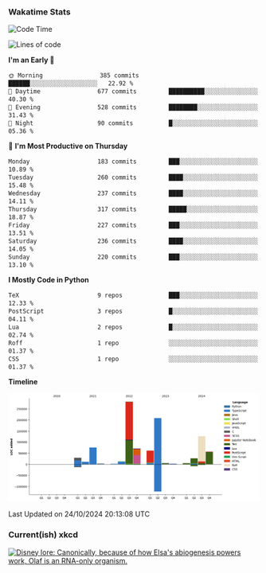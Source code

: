 ### Wakatime Stats
<!--START_SECTION:waka-->
![Code Time](http://img.shields.io/badge/Code%20Time-2%2C913%20hrs%2020%20mins-blue)

![Lines of code](https://img.shields.io/badge/From%20Hello%20World%20I%27ve%20Written-979.7%20thousand%20lines%20of%20code-blue)

**I'm an Early 🐤** 

```text
🌞 Morning                385 commits         ██████░░░░░░░░░░░░░░░░░░░   22.92 % 
🌆 Daytime                677 commits         ██████████░░░░░░░░░░░░░░░   40.30 % 
🌃 Evening                528 commits         ████████░░░░░░░░░░░░░░░░░   31.43 % 
🌙 Night                  90 commits          █░░░░░░░░░░░░░░░░░░░░░░░░   05.36 % 
```
📅 **I'm Most Productive on Thursday** 

```text
Monday                   183 commits         ███░░░░░░░░░░░░░░░░░░░░░░   10.89 % 
Tuesday                  260 commits         ████░░░░░░░░░░░░░░░░░░░░░   15.48 % 
Wednesday                237 commits         ████░░░░░░░░░░░░░░░░░░░░░   14.11 % 
Thursday                 317 commits         █████░░░░░░░░░░░░░░░░░░░░   18.87 % 
Friday                   227 commits         ███░░░░░░░░░░░░░░░░░░░░░░   13.51 % 
Saturday                 236 commits         ████░░░░░░░░░░░░░░░░░░░░░   14.05 % 
Sunday                   220 commits         ███░░░░░░░░░░░░░░░░░░░░░░   13.10 % 
```


**I Mostly Code in Python** 

```text
TeX                      9 repos             ███░░░░░░░░░░░░░░░░░░░░░░   12.33 % 
PostScript               3 repos             █░░░░░░░░░░░░░░░░░░░░░░░░   04.11 % 
Lua                      2 repos             █░░░░░░░░░░░░░░░░░░░░░░░░   02.74 % 
Roff                     1 repo              ░░░░░░░░░░░░░░░░░░░░░░░░░   01.37 % 
CSS                      1 repo              ░░░░░░░░░░░░░░░░░░░░░░░░░   01.37 % 
```



**Timeline**

![Lines of Code chart](https://raw.githubusercontent.com/joshuajeschek/joshuajeschek/main/assets/bar_graph.png)


 Last Updated on 24/10/2024 20:13:08 UTC
<!--END_SECTION:waka-->

### Current(ish) xkcd
<a id="xkcd-a" title="Disney lore: Canonically, because of how Elsa's abiogenesis powers work, Olaf is an RNA-only organism." href="https://www.xkcd.com" target="_blank">
        <img align="center" id="xkcd-img" src="https://imgs.xkcd.com/comics/rnaworld.png" alt="Disney lore: Canonically, because of how Elsa's abiogenesis powers work, Olaf is an RNA-only organism." height=300 />
</a>
